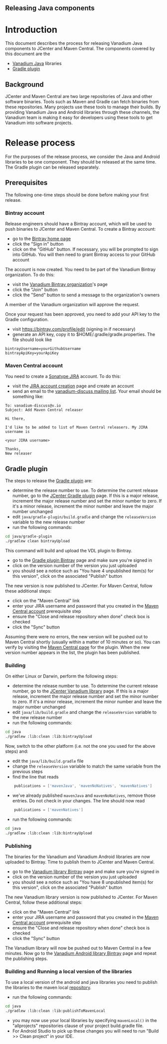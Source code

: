 Releasing Java components
-------------------------

# Introduction

This document describes the process for releasing Vanadium Java components to
JCenter and Maven Central. The components covered by this document are the

* [Vanadium Java] libraries
* [Gradle plugin]

## Background

JCenter and Maven Central are two large repositories of Java and other software
binaries. Tools such as Maven and Gradle can fetch binaries from these
repositories. Many projects use these tools to manage their builds. By providing
Vanadium Java and Android libraries through these channels, the Vanadium team is
making it easy for developers using these tools to get Vanadium into software
projects.

# Release process

For the purposes of the release process, we consider the Java and Android
libraries to be one component. They should be released at the same time. The
Gradle plugin can be released separately.

## Prerequisites

The following one-time steps should be done before making your first release.

### Bintray account

Release engineers should have a Bintray account, which will be used to push
binaries to JCenter and Maven Central. To create a Bintray account:

* go to the [Bintray home page]
* click the "Sign in" button
* click on the "GitHub" button. If necessary, you will be prompted to sign into
  GitHub. You will then need to grant Bintray access to your GitHub account

The account is now created. You need to be part of the Vanadium Bintray
organization. To do this:

* visit the [Vanadium Bintray organization]'s page
* click the "Join" button
* click the "Send" button to send a message to the organization's owners

A member of the Vanadium organization will approve the request.

Once your request has been approved, you need to add your API key to the Gradle
configuration.

* visit https://bintray.com/profile/edit (signing in if necessary)
* generate an API key, copy it to $HOME/.gradle/gradle.properties. The file
  should look like

```
bintrayUsername=yourGithubUsername
bintrayApiKey=yourApiKey
```

### Maven Central account

You need to create a [Sonatype JIRA] account. To do this:

* visit the [JIRA account creation] page and create an account
* send an email to the [vanadium-discuss mailing list]. Your email should be
  something like:

```
To: vanadium-discuss@v.io
Subject: Add Maven Central releaser

Hi there,

I'd like to be added to list of Maven Central releasers. My JIRA username is

<your JIRA username>

Thanks,
New releaser
```

## Gradle plugin

The steps to release the [Gradle plugin] are:

* determine the release number to use. To determine the current release number,
  go to the [JCenter Gradle plugin] page. If this is a major release, increment the
  major release number and set the minor number to zero. If it's a minor
  release, increment the minor number and leave the major number unchanged
* edit `java/gradle-plugin/build.gradle` and change the `releaseVersion`
  variable to the new release number
* run the following commands:

```sh
cd java/gradle-plugin
./gradlew clean bintrayUpload
```

This command will build and upload the VDL plugin to Bintray.

* go to the [Gradle plugin Bintray] page and make sure you're signed in
* click on the version number of the version you just uploaded
* you should see a notice such as "You have 4 unpublished item(s) for this
  version", click on the associated "Publish" button

The new version is now published to JCenter. For Maven Central, follow these
additional steps:

* click on the "Maven Central" link
* enter your JIRA username and password that you created in the [Maven
  Central account](#maven-central-account) prerequisite step
* ensure the "Close and release repository when done" check box is checked
* click the "Sync" button

Assuming there were no errors, the new version will be pushed out to Maven
Central shortly (usually within a matter of 10 minutes or so). You can verify by
visiting the [Maven Central page] for the plugin. When the new version number
appears in the list, the plugin has been published.

### Building

On either Linux or Darwin, perform the following steps:

* determine the release number to use. To determine the current release number,
  go to the [JCenter Vanadium library] page. If this is a major release,
  increment the major release number and set the minor number to zero. If it's a
  minor release, increment the minor number and leave the major number unchanged
* edit `java/lib/build.gradle` and change the `releaseVersion` variable to the
  new release number
* run the following commands:

```sh
cd java
./gradlew :lib:clean :lib:bintrayUpload
```

Now, switch to the other platform (i.e. not the one you used for the above
steps) and:

* edit the `java/lib/build.gradle` file
* change the `releaseVersion` variable to match the same variable from the
  previous steps
* find the line that reads

```groovy
    publications = ['mavenJava', 'mavenNoNatives', 'mavenNatives']
```

* we've already published `mavenJava` and `mavenNoNatives`, remove those
  entries. Do not check in your changes. The line should now read

```groovy
    publications = ['mavenNatives']
```

* run the following commands:

```sh
cd java
./gradlew :lib:clean :lib:bintrayUpload
```

### Publishing

The binaries for the Vanadium and Vanadium Android libraries are now uploaded
to Bintray. Time to publish them to JCenter and Maven Central.

* go to the [Vanadium library Bintray] page and make sure you're signed in
* click on the version number of the version you just uploaded
* you should see a notice such as "You have 8 unpublished item(s) for this
  version", click on the associated "Publish" button

The new Vanadium library version is now published to JCenter. For Maven
Central, follow these additional steps:

* click on the "Maven Central" link
* enter your JIRA username and password that you created in the [Maven
  Central account](#maven-central-account) prerequisite step
* ensure the "Close and release repository when done" check box is checked
* click the "Sync" button

The Vanadium library will now be pushed out to Maven Central in a few minutes.
Now go to the [Vanadium Android library Bintray] page and repeat the publishing
steps.

### Building and Running a local version of the libraries

To use a local version of the android and java libraries you need to publish
the libraries to the maven local [repository].

* run the following commands:

```sh
cd java
./gradlew :lib:clean :lib:publishToMavenLocal
```

* you may now use your local libraries by specifying `mavenLocal()` in the
  "allprojects" repositories clause of your project build.gradle file.
* For Android Studio to pick up these changes you will need to run
  "Build >> Clean project" in your IDE.

[repository]: https://maven.apache.org/guides/introduction/introduction-to-repositories.html
[Vanadium Java]: https://github.com/vanadium/go.java/tree/master/java/lib
[Gradle plugin]: https://github.com/vanadium/go.java/tree/master/java/gradle-plugin
[Bintray home page]: https://bintray.com/
[Vanadium Bintray organization]: https://bintray.com/vanadium
[Sonatype JIRA]: https://issues.sonatype.org/
[JIRA account creation]: https://issues.sonatype.org/secure/Signup!default.jspa
[vanadium-discuss mailing list]: mailto:vanadium-discuss@v.io
[JCenter Gradle plugin]: https://jcenter.bintray.com/io/v/gradle-plugin/
[JCenter Vanadium library]: https://jcenter.bintray.com/io/v/vanadium/
[Gradle plugin Bintray]: https://bintray.com/vanadium/io.v/gradle-plugin/view
[Vanadium library Bintray]: https://bintray.com/vanadium/io.v/vanadium/view
[Vanadium Android library Bintray]: https://bintray.com/vanadium/io.v/vanadium-android/view
[Maven Central page]: https://repo1.maven.org/maven2/io/v/gradle-plugin/
[website Makefile]: https://github.com/vanadium/website/blob/master/Makefile#L471
